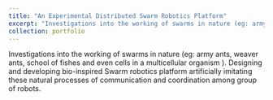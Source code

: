 ```yaml
---
title: "An Experimental Distributed Swarm Robotics Platform"
excerpt: "Investigations into the working of swarms in nature (eg: army ants, weaver ants, school of fishes and even cells in a multicellular organism ). Designing and developing bio-inspired Swarm robotics platform artificially imitating these natural processes of communication and coordination among group of robots.<br/><img src='https://praked.github.io/files/board1v13.png'>"
collection: portfolio
---
```


Investigations into the working of swarms in nature (eg: army ants, weaver ants, school of fishes and even cells in a multicellular organism ). Designing and developing bio-inspired Swarm robotics platform artificially imitating these natural processes of communication and coordination among group of robots.
